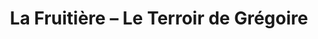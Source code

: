 ---
title: "La Fruitière – Le Terroir de Grégoire"
url: /morteau/la-fruitiere-le-terroir-de-gregoire/
shop: Feinkost
---